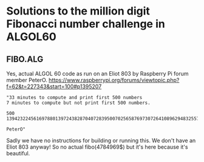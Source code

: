# Solutions to the million digit Fibonacci number challenge in ALGOL60

## FIBO.ALG

Yes, actual ALGOL 60 code as run on an Eliot 803 by Raspberry Pi forum member PeterO.
https://www.raspberrypi.org/forums/viewtopic.php?f=62&t=227343&start=100#p1395207

    "33 minutes to compute and print first 500 numbers
    7 minutes to compute but not print first 500 numbers.

    500 139423224561697880139724382870407283950070256587697307264108962948325571622863290691557658876222521294125

    PeterO"

Sadly we have no instructions for building or running this. We don't have an Eliot 803 anyway! So no actual fibo(4784969$) but it's here because it's beautiful.

